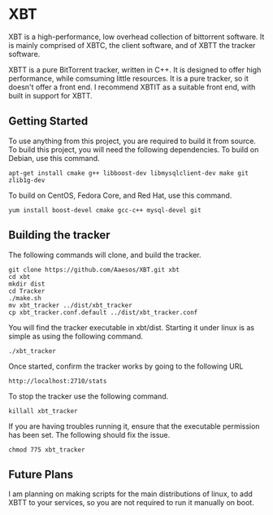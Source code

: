 # XBT
XBT is a high-performance, low overhead collection of bittorrent software. It is mainly comprised of XBTC, the client software, and of XBTT the tracker software.

XBTT is a pure BitTorrent tracker, written in C++. It is designed to offer high performance, while comsuming little resources. It is a pure tracker, so it doesn't offer a front end. I recommend XBTIT as a suitable front end, with built in support for XBTT.

## Getting Started
To use anything from this project, you are required to build it from source. To build this project, you will need the following dependencies.
To build on Debian, use this command.
```
apt-get install cmake g++ libboost-dev libmysqlclient-dev make git zlib1g-dev
```
To build on CentOS, Fedora Core, and Red Hat, use this command.
```
yum install boost-devel cmake gcc-c++ mysql-devel git
```

## Building the tracker
The following commands will clone, and build the tracker.
```
git clone https://github.com/Aaesos/XBT.git xbt
cd xbt
mkdir dist
cd Tracker
./make.sh
mv xbt_tracker ../dist/xbt_tracker
cp xbt_tracker.conf.default ../dist/xbt_tracker.conf
```
You will find the tracker executable in xbt/dist. Starting it under linux is as simple as using the following command.
```
./xbt_tracker
```

Once started, confirm the tracker works by going to the following URL

    http://localhost:2710/stats


To stop the tracker use the following command.

    killall xbt_tracker

If you are having troubles running it, ensure that the executable permission has been set. The following should fix the issue.
```
chmod 775 xbt_tracker
```

## Future Plans
I am planning on making scripts for the main distributions of linux, to add XBTT to your services, so you are not required to run it manually on boot.
